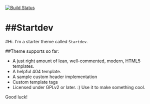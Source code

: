 [![Build Status](https://travis-ci.org/Automattic/Startdev.svg?branch=master)](https://travis-ci.org/Automattic/Startdev)

##Startdev
===

#Hi. I'm a starter theme called `Startdev`.

##Theme supports so far:

* A just right amount of lean, well-commented, modern, HTML5 templates.
* A helpful 404 template.
* A sample custom header implementation 
* Custom template tags
* Licensed under GPLv2 or later. :) Use it to make something cool.

Good luck!
